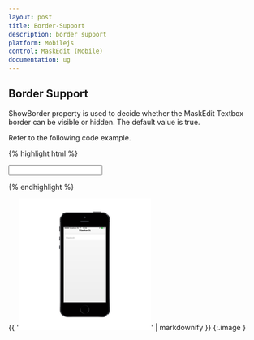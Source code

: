 ```yaml
---
layout: post
title: Border-Support
description: border support
platform: Mobilejs
control: MaskEdit (Mobile)
documentation: ug
---
```


## Border Support

ShowBorder property is used to decide whether the MaskEdit Textbox border can be visible or hidden. The default value is true.

Refer to the following code example.

{% highlight html %}

<input id=" maskedit_sample" data-role="ejmmaskedit" data-ej-showborder="false" data-ej-watermarktext="Maskedit" data-ej-mask="+1 (999) 999-9999" />



{% endhighlight %}



{{ '![D:/Final Doc/mockup/IMG_0522_iphone5s_spacegrey_portrait.png](Border-Support_images/Border-Support_img1.png)' | markdownify }}
{:.image }


